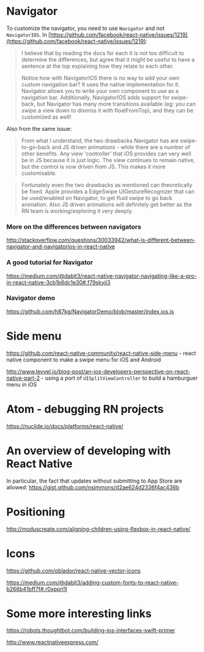 # Navigator


To customize the navigator, you need to use `Navigator` and not `NavigatorIOS`. In [https://github.com/facebook/react-native/issues/1219](https://github.com/facebook/react-native/issues/1219):

> I believe that by reading the docs for each it is not too difficult to determine the differences, but agree that it might be useful to have a sentence at the top explaining how they relate to each other.

> Notice how with NavigatorIOS there is no way to add your own custom navigation bar? It uses the native implementation for it. Navigator allows you to write your own component to use as a navigation bar. Additionally, NavigatorIOS adds support for swipe-back, but Navigator has many more transitions available (eg: you can swipe a view down to dismiss it with floatFromTop), and they can be customized as well!

Also from the same issue:

> From what I understand, the two drawbacks Navigator has are swipe-to-go-back and JS driven animations - while there are a number of other benefits. Any view 'controller' that iOS provides can very well be in JS because it is just logic. The view continues to remain native, but the control is now driven from JS. This makes it more customisable.

> Fortunately even the two drawbacks as mentioned can theoretically be fixed. Apple provides a EdgeSwipe UIGestureRecognizer that can be used/enabled on Navigator, to get fluid swipe to go back animation. Also JS driven animations will definitely get better as the RN team is working/exploring it very deeply.

### More on the differences between navigators

http://stackoverflow.com/questions/30033942/what-is-different-between-navigator-and-navigatorios-in-react-native

### A good tutorial for Navigator

https://medium.com/@dabit3/react-native-navigator-navigating-like-a-pro-in-react-native-3cb1b6dc1e30#.f79skyij3

### Navigator demo

https://github.com/h87kg/NavigatorDemo/blob/master/index.ios.js

# Side menu

https://github.com/react-native-community/react-native-side-menu - react native component to make a swipe menu for iOS and Android

http://www.levvel.io/blog-post/an-ios-developers-perspective-on-react-native-part-2 - using a port of `UISplitViewController` to build a hamburguer menu in iOS

# Atom - debugging RN projects

https://nuclide.io/docs/platforms/react-native/

# An overview of developing with React Native

In particular, the fact that updates without submitting to App Store are allowed: https://gist.github.com/nsimmons/d2ae624d2336f4ac436b

# Positioning

http://moduscreate.com/aligning-children-using-flexbox-in-react-native/

# Icons

https://github.com/oblador/react-native-vector-icons

https://medium.com/@dabit3/adding-custom-fonts-to-react-native-b266b41bff7f#.r0xpprl1l

# Some more interesting links

https://robots.thoughtbot.com/building-ios-interfaces-swift-primer

http://www.reactnativeexpress.com/